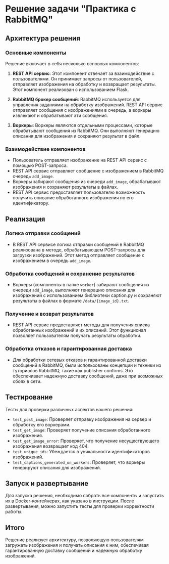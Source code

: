 # Решение задачи "Практика с RabbitMQ"

## Архитектура решения

### Основные компоненты
Решение включает в себя несколько основных компонентов:

1. **REST API сервис**: Этот компонент отвечает за взаимодействие с пользователями. Он принимает запросы от пользователей, отправляет изображения на обработку и возвращает результаты. Этот компонент реализован с использованием Flask.

2. **RabbitMQ брокер сообщений**: RabbitMQ используется для управления заданиями на обработку изображений. REST API сервис отправляет сообщения с изображениями в очередь, а воркеры извлекают и обрабатывают эти сообщения.

3. **Воркеры**: Воркеры являются отдельными процессами, которые обрабатывают сообщения из RabbitMQ. Они выполняют генерацию описания для изображения и сохраняют результат в файл.

### Взаимодействие компонентов
- Пользователь отправляет изображение на REST API сервис с помощью POST-запроса.
- REST API сервис отправляет сообщение с изображением в RabbitMQ очередь `add_image`.
- Воркеры забирают сообщения из очереди `add_image`, обрабатывают изображения и сохраняют результаты в файлах.
- REST API сервис предоставляет пользователю возможность получить описание обработанного изображения по его идентификатору.

## Реализация

### Логика отправки сообщений
- В REST API сервисе логика отправки сообщений в RabbitMQ реализована в методе, обрабатывающем POST-запросы для загрузки изображений. Этот метод отправляет сообщение с изображением в очередь `add_image`.

### Обработка сообщений и сохранение результатов
- Воркеры (компоненты в папке `worker`) забирают сообщения из очереди `add_image`, выполняют генерацию описания для изображений с использованием библиотеки caption.py и сохраняют результаты в файлах в формате `/data/{image_id}.txt`.

### Получение и возврат результатов
- REST API сервис предоставляет методы для получения списка обработанных изображений и их описаний. Этот функционал позволяет пользователям получать результаты обработки.

### Обработка отказов и гарантированная доставка
- Для обработки сетевых отказов и гарантированной доставки сообщений в RabbitMQ, были использованы концепции и техники из туториалов RabbitMQ, такие как publisher confirms. Это обеспечивает надежную доставку сообщений, даже при возможных сбоях в сети.

## Тестирование

Тесты для проверки различных аспектов нашего решения:
- `test_post_image`: Проверяет отправку изображения на сервер и обработку его воркерами.
- `test_get_image`: Проверяет получение описания обработанного изображения.
- `test_get_image_error`: Проверяет, что получение несуществующего изображения возвращает код 404.
- `test_unique_ids`: Убеждается в уникальности идентификаторов изображений.
- `test_captions_generated_on_workers`: Проверяет, что воркеры генерируют описания для изображений.

## Запуск и развертывание

Для запуска решения, необходимо собрать все компоненты и запустить их в Docker-контейнерах, как указано в инструкции. После развертывания, можно запустить тесты для проверки корректности работы.

## Итого

Решение реализует архитектуру, позволяющую пользователям загружать изображения и получать описания к ним, обеспечивая гарантированную доставку сообщений и надежную обработку изображений.